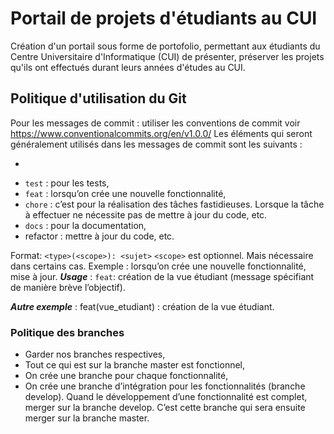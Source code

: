# Portail de projets d'étudiants au CUI
Création d'un portail sous forme de portofolio, permettant aux étudiants du Centre Universitaire d'Informatique (CUI) de présenter, préserver les projets qu'ils ont effectués durant leurs années d'études au CUI.

## Politique d'utilisation du Git
Pour les messages de commit : utiliser les conventions de commit voir https://www.conventionalcommits.org/en/v1.0.0/ 
Les éléments qui seront généralement utilisés dans les messages de commit sont les suivants : 
-	`````` : pour fixer un bug,
-	```test``` : pour les tests,
-	```feat``` : lorsqu’on crée une nouvelle fonctionnalité,
-	```chore``` : c’est pour la réalisation des tâches fastidieuses. Lorsque la tâche à effectuer ne nécessite pas de mettre à jour du code, etc. 
-	```docs``` : pour la documentation,
-	refactor : mettre à jour du code, etc.

Format: ```<type>(<scope>): <sujet>```
```<scope>``` est optionnel. Mais nécessaire dans certains cas. Exemple : lorsqu’on crée une nouvelle fonctionnalité, mise à jour.
***Usage*** :
```feat```: création de la vue étudiant (message spécifiant de manière brève l’objectif).

***Autre exemple*** :
feat(vue_etudiant) : création de la vue étudiant.

### Politique des branches 
-	Garder nos branches respectives,
-	Tout ce qui est sur la branche master est fonctionnel,
-	On crée une branche pour chaque fonctionnalité,
-	On crée une branche d’intégration pour les fonctionnalités (branche develop). Quand le développement d’une fonctionnalité est complet, merger sur la branche develop. C’est cette branche qui sera ensuite merger sur la branche master.


